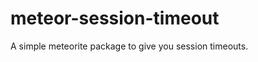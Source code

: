 meteor-session-timeout
======================

A simple meteorite package to give you session timeouts.
